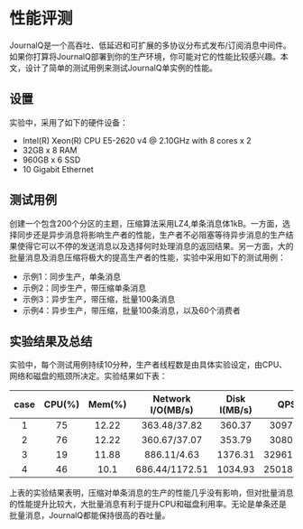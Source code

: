 # 性能评测

JournalQ是一个高吞吐、低延迟和可扩展的多协议分布式发布/订阅消息中间件。如果你打算将JournalQ部署到你的生产环境，你可能对它的性能比较感兴趣。本文，设计了简单的测试用例来测试JournalQ单实例的性能。


## 设置

实验中，采用了如下的硬件设备：

* Intel(R) Xeon(R) CPU E5-2620 v4 @ 2.10GHz with 8 cores x 2
* 32GB x 8 RAM
* 960GB x 6 SSD  
* 10 Gigabit Ethernet


## 测试用例

创建一个包含200个分区的主题，压缩算法采用LZ4,单条消息体1kB。一方面，选择同步还是异步消息将影响生产者的性能，生产者不必阻塞等待异步消息的生产结果使得它可以不停的发送消息以及选择何时处理消息的返回结果。另一方面，大的批量消息及消息压缩将极大的提高生产者的性能，实验中采用如下的测试用例：

* 示例1：同步生产，单条消息
* 示例2：同步生产，带压缩单条消息
* 示例3：异步生产，带压缩，批量100条消息
* 示例4：异步生产，带压缩，批量100条消息，以及60个消费者


## 实验结果及总结

实验中，每个测试用例持续10分种，生产者线程数是由具体实验设定，由CPU、网络和磁盘的瓶颈所决定。实验结果如下表：

| case | CPU(%) |Mem(%)| Network I/O(MB/s) | Disk I(MB/s)|QPS|
| :----:| :----: |:----:|:----:|:----:|:----:|
|1 | 75 |12.22 |363.48/37.82|360.37 |309763|  
|2 | 76 |12.22 |360.67/37.07|353.79 |308037|   
|3 | 19 |11.88 |886.11/4.63 |1376.31|32961776|
|4 | 46 |10.1|686.44/1172.51|1034.93|25018477|

上表的实验结果表明，压缩对单条消息的生产的性能几乎没有影响，但对批量消息的性能提升比较大，大批量消息有利于提升CPU和磁盘利用率。无论是单条还是批量消息，JournalQ都能保持很高的吞吐量。
